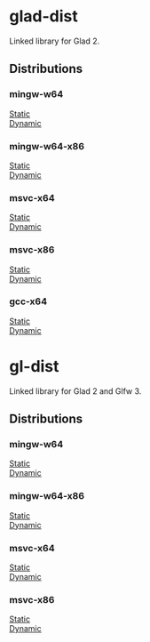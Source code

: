 # glad-dist

Linked library for Glad 2.

## Distributions

### mingw-w64

[Static](mingw-w64/libglad2.a)  
[Dynamic](mingw-w64/libglad2.so)

### mingw-w64-x86

[Static](mingw-w64-x86/libglad2.a)  
[Dynamic](mingw-w64-x86/libglad2.so)

### msvc-x64

[Static](msvc-x64/glad2.lib)  
[Dynamic](msvc-x64/glad2.dll)

### msvc-x86

[Static](msvc-x86/glad2.lib)  
[Dynamic](msvc-x86/glad2.dll)

### gcc-x64

[Static](gcc-x64/libglad2.a)  
[Dynamic](gcc-x64/libglad2.so)

# gl-dist

Linked library for Glad 2 and Glfw 3.

## Distributions

### mingw-w64

[Static](mingw-w64/libgl.a)  
[Dynamic](mingw-w64/libgl.so)

### mingw-w64-x86

[Static](mingw-w64-x86/libgl.a)  
[Dynamic](mingw-w64-x86/libgl.so)

### msvc-x64

[Static](msvc-x64/gl.lib)  
[Dynamic](msvc-x64/gl.dll)

### msvc-x86

[Static](msvc-x86/gl.lib)  
[Dynamic](msvc-x86/gl.dll)
